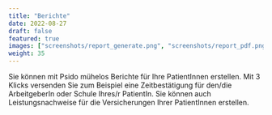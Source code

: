 ```yaml
---
title: "Berichte"
date: 2022-08-27
draft: false
featured: true
images: ["screenshots/report_generate.png", "screenshots/report_pdf.png"]
weight: 35
---
```


Sie können mit Psido mühelos Berichte für Ihre PatientInnen erstellen. Mit 3 Klicks versenden Sie zum Beispiel eine Zeitbestätigung für den/die ArbeitgeberIn oder Schule Ihres/r PatientIn. Sie können auch Leistungsnachweise für die Versicherungen Ihrer PatientInnen erstellen.
